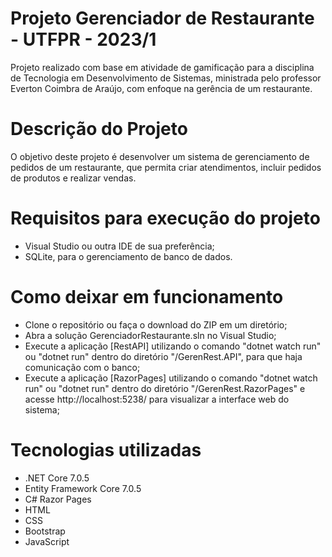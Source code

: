 # Projeto Gerenciador de Restaurante - UTFPR - 2023/1

Projeto realizado com base em atividade de gamificação para a disciplina de Tecnologia em Desenvolvimento de Sistemas, ministrada pelo professor Everton Coimbra de Araújo, com enfoque na gerência de um restaurante.

# Descrição do Projeto

O objetivo deste projeto é desenvolver um sistema de gerenciamento de pedidos de um restaurante, que permita criar atendimentos, incluir pedidos de produtos e realizar vendas.


# Requisitos para execução do projeto

- Visual Studio ou outra IDE de sua preferência;
- SQLite, para o gerenciamento de banco de dados.

# Como deixar em funcionamento

- Clone o repositório ou faça o download do ZIP em um diretório;
- Abra a solução GerenciadorRestaurante.sln no Visual Studio;
- Execute a aplicação [RestAPI] utilizando o comando "dotnet watch run" ou "dotnet run" dentro do diretório "/GerenRest.API", para que haja comunicação com o banco;
- Execute a aplicação [RazorPages] utilizando o comando "dotnet watch run" ou "dotnet run" dentro do diretório "/GerenRest.RazorPages" e acesse http://localhost:5238/ para visualizar a interface web do sistema;

# Tecnologias utilizadas

- .NET Core 7.0.5
- Entity Framework Core 7.0.5
- C# Razor Pages
- HTML
- CSS
- Bootstrap
- JavaScript